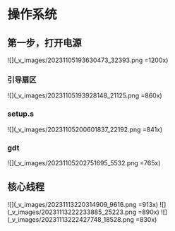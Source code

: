 # 操作系统
## 第一步，打开电源
![](_v_images/20231105193630473_32393.png =1200x)
### 引导扇区
![](_v_images/20231105193928148_21125.png =860x)

### setup.s
![](_v_images/20231105200601837_22192.png =841x)


### gdt
![](_v_images/20231105202751695_5532.png =765x)
## 核心线程
![](_v_images/20231113220314909_9616.png =913x)
![](_v_images/20231113222233885_25223.png =890x)
![](_v_images/20231113222427748_18528.png =830x)